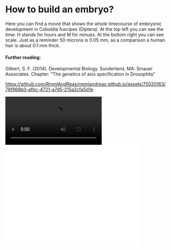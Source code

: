 # How to build an embryo?

Here you can find a movie that shows the whole timecourse of embryonic development in Coboldia fuscipes (Diptera). At the top left you can see the time: H stands for hours and M for minues. At the bottom right you can see scale. Just as a reminder 50 microns is 0.05 mm, as a comparison a human hair is about 0.1 mm thick. 

#### Further reading:

Gilbert, S. F. (2014). Developmental Biology. Sunderland, MA: Sinauer Associates. Chapter: "The genetics of axis specification in Drosophila"

https://github.com/RmmlAndReas/rmmlandreas.github.io/assets/75020163/78f968b0-afbc-4721-a7d5-215a2cfa5d1e


<video src="https://github.com/RmmlAndReas/rmmlandreas.github.io/assets/75020163/78f968b0-afbc-4721-a7d5-215a2cfa5d1e" controls="controls" style="max-width: 730px;">
</video>

<iframe width="420" height="315" src="(https://github.com/RmmlAndReas/rmmlandreas.github.io/assets/75020163/78f968b0-afbc-4721-a7d5-215a2cfa5d1e" frameborder="0" allowfullscreen></iframe>


              
